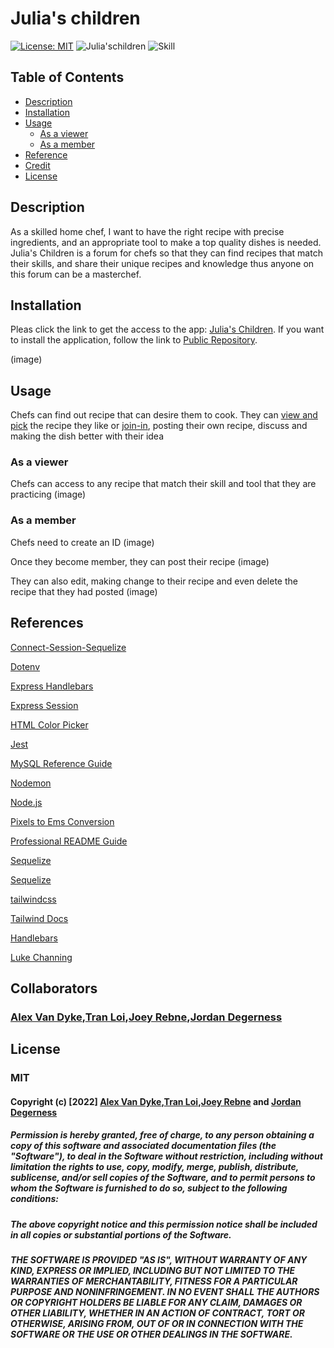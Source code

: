 # Julia's children
[![License: MIT](https://img.shields.io/badge/License-MIT-yellow.svg)](https://opensource.org/licenses/MIT)
![Julia'schildren](https://img.shields.io/badge/Project-Julia'%20Children-green)
![Skill](https://img.shields.io/badge/Skill%20included-npm%20HTML%20CSS%20JAVA-blue)

## Table of Contents

* [Description](#description)
* [Installation](#installation)
* [Usage](#usage)
    * [As a viewer](#as-a-viewer)
    * [As a member](#as-a-member)
* [Reference](#references)
* [Credit](#credit)
* [License](#license)

## Description
As a skilled home chef, I want to have the right recipe with precise ingredients, and an appropriate tool to make a top quality dishes is needed. Julia's Children is a forum for chefs so that they can find recipes that match their skills, and share their unique recipes and knowledge thus anyone on this forum can be a masterchef.

## Installation
Pleas click the link to get the access to the app: [Julia's Children](https://julias-children.herokuapp.com/).
If you want to install the application, follow the link to [Public Repository](https://github.com/AlexandertheGreat491/Project-2.git).

(image)

## Usage
Chefs can find out recipe that can desire them to cook. They can [view and pick](#as-a-viewer) the recipe they like or [join-in](#as-a-member), posting their own recipe, discuss and making the dish better with their idea

### As a viewer
Chefs can access to any recipe that match their skill and tool that they are practicing
(image)

### As a member
Chefs need to create an ID (image)

Once they become member, they can post their recipe
 (image)

They can also edit, making change to their recipe and even delete the recipe that they had posted
(image)

## References
[Connect-Session-Sequelize](https://www.npmjs.com/package/connect-session-sequelize)

[Dotenv](https://www.npmjs.com/package/dotenv)

[Express Handlebars](https://www.npmjs.com/package/express-handlebars)

[Express Session](https://www.npmjs.com/package/express-session)

[HTML Color Picker](https://www.w3schools.com/colors/colors_picker.asp)

[Jest](https://jestjs.io/docs/getting-started)

[MySQL Reference Guide](https://coding-boot-camp.github.io/full-stack/mysql/mysql-reference-guide)

[Nodemon](https://www.npmjs.com/package/nodemon)

[Node.js](https://nodejs.org/api/path.html)

[Pixels to Ems Conversion](https://www.w3schools.com/tags/ref_pxtoemconversion.asp)

[Professional README Guide](https://coding-boot-camp.github.io/full-stack/github/professional-readme-guide)

[Sequelize](https://sequelize.org/v5/manual/getting-started.html)

[Sequelize](https://www.npmjs.com/package/sequelize)

[tailwindcss](https://www.npmjs.com/package/tailwindcss)

[Tailwind Docs](https://tailwindcss.com/docs/installation)

[Handlebars](https://handlebarsjs.com/guide/)

[Luke Channing](https://gist.github.com/LukeChannings/6173ab951d8b1dc4602e)

## Collaborators
### [Alex Van Dyke],[Tran Loi],[Joey Rebne],[Jordan Degerness]

## License
### MIT

#### Copyright (c) [2022] [Alex Van Dyke],[Tran Loi],[Joey Rebne] and [Jordan Degerness]

##### Permission is hereby granted, free of charge, to any person obtaining a copy of this software and associated documentation files (the "Software"), to deal in the Software without restriction, including without limitation the rights to use, copy, modify, merge, publish, distribute, sublicense, and/or sell copies of the Software, and to permit persons to whom the Software is furnished to do so, subject to the following conditions:

##### The above copyright notice and this permission notice shall be included in all copies or substantial portions of the Software.

##### THE SOFTWARE IS PROVIDED "AS IS", WITHOUT WARRANTY OF ANY KIND, EXPRESS OR IMPLIED, INCLUDING BUT NOT LIMITED TO THE WARRANTIES OF MERCHANTABILITY, FITNESS FOR A PARTICULAR PURPOSE AND NONINFRINGEMENT. IN NO EVENT SHALL THE AUTHORS OR COPYRIGHT HOLDERS BE LIABLE FOR ANY CLAIM, DAMAGES OR OTHER LIABILITY, WHETHER IN AN ACTION OF CONTRACT, TORT OR OTHERWISE, ARISING FROM, OUT OF OR IN CONNECTION WITH THE SOFTWARE OR THE USE OR OTHER DEALINGS IN THE SOFTWARE.

[Alex Van Dyke]:https://github.com/AlexandertheGreat491
[Tran Loi]:https://github.com/LoiT1020
[Joey Rebne]:https://github.com/J0J0C0DING
[Jordan Degerness]:https://github.com/J0J0C0DING



